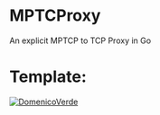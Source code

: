 # MPTCProxy
An explicit MPTCP to TCP Proxy in Go

# Template:
[![DomenicoVerde](https://circleci.com/gh/DomenicoVerde/MPTCProxy.svg?style=svg)](https://app.circleci.com/pipelines/circleci/XMeaASKvGuyjT4wJivJp6r?filter=all)



